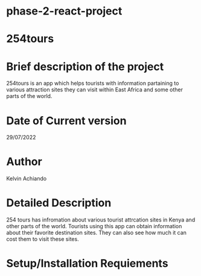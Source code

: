 # phase-2-react-project
# 254tours
# Brief description of the project
 254tours is an app which helps tourists with information partaining to various attraction sites they can visit within East Africa and some other parts of the world.

 # Date of Current version
 29/07/2022

 # Author
 Kelvin Achiando

 # Detailed Description
 254 tours has infromation about various tourist attrcation sites in Kenya and other parts of the world. Tourists using this app can obtain information about their favorite destination sites. They can also see how much it can cost them to visit these sites. 

 # Setup/Installation Requiements